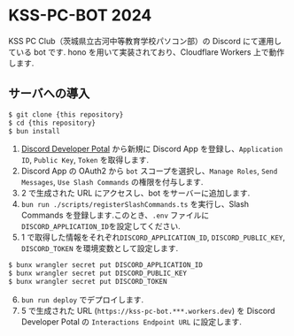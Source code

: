 # KSS-PC-BOT 2024

KSS PC Club（茨城県立古河中等教育学校パソコン部）の Discord にて運用している bot です.
hono を用いて実装されており、Cloudflare Workers 上で動作します.

## サーバへの導入

```bash
$ git clone {this repository}
$ cd {this repository}
$ bun install
```

1. [Discord Developer Potal](https://discord.com/developers/applications) から新規に Discord App を登録し、`Application ID`, `Public Key`, `Token` を取得します.
2. Discord App の OAuth2 から `bot` スコープを選択し、`Manage Roles`, `Send Messages`, `Use Slash Commands` の権限を付与します.
3. 2 で生成された URL にアクセスし、bot をサーバーに追加します.
4. `bun run ./scripts/registerSlashCommands.ts` を実行し、Slash Commands を登録します.このとき、`.env` ファイルに `DISCORD_APPLICATION_ID`を設定してください.
5. 1 で取得した情報をそれぞれ`DISCORD_APPLICATION_ID`, `DISCORD_PUBLIC_KEY`, `DISCORD_TOKEN` を環境変数として設定します.

```bash
$ bunx wrangler secret put DISCORD_APPLICATION_ID
$ bunx wrangler secret put DISCORD_PUBLIC_KEY
$ bunx wrangler secret put DISCORD_TOKEN
```

6. `bun run deploy` でデプロイします.
7. 5 で生成された URL (`https://kss-pc-bot.***.workers.dev`) を Discord Developer Potal の `Interactions Endpoint URL` に設定します.
